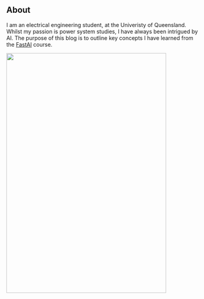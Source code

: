 <!-----------------------------------------------------------
                     (Section about myself) 
  ---------------------------------------------------------->

## **About**
I am an electrical engineering student, at the Univeristy of Queensland. 
Whilst my passion is power system studies, I have always been intrigued by AI. 
The purpose of this blog is to outline key concepts I have learned from the 
[FastAI](https://course.fast.ai/) course.

<!---(Photo of myself) -->
<img src="../images/AnjanaNanayakkara.jpg" width="417" height="625">

